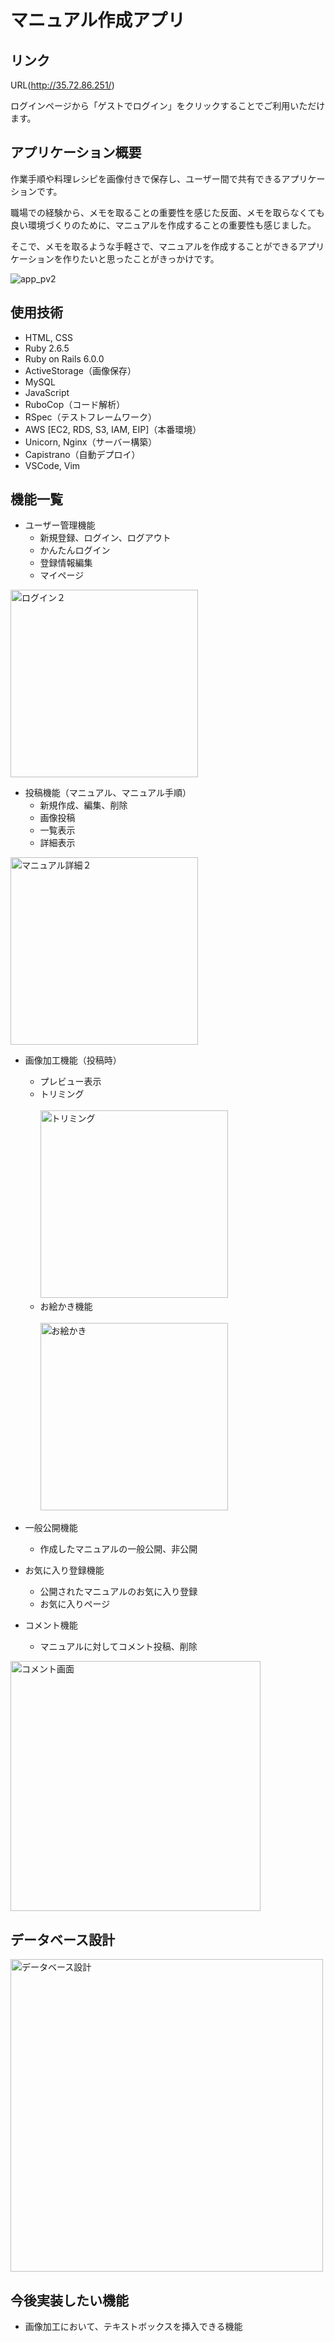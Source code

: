 # マニュアル作成アプリ

## リンク

URL(http://35.72.86.251/)

ログインページから「ゲストでログイン」をクリックすることでご利用いただけます。

## アプリケーション概要
作業手順や料理レシピを画像付きで保存し、ユーザー間で共有できるアプリケーションです。

職場での経験から、メモを取ることの重要性を感じた反面、メモを取らなくても良い環境づくりのために、マニュアルを作成することの重要性も感じました。

そこで、メモを取るような手軽さで、マニュアルを作成することができるアプリケーションを作りたいと思ったことがきっかけです。

![app_pv2](https://user-images.githubusercontent.com/73692212/111026365-28edcd00-842d-11eb-9f75-c7c02f0c9432.gif)

## 使用技術
- HTML, CSS
- Ruby 2.6.5
- Ruby on Rails 6.0.0
- ActiveStorage（画像保存）
- MySQL
- JavaScript
- RuboCop（コード解析）
- RSpec（テストフレームワーク）
- AWS [EC2, RDS, S3, IAM, EIP]（本番環境）
- Unicorn, Nginx（サーバー構築）
- Capistrano（自動デプロイ）
- VSCode, Vim

## 機能一覧


- ユーザー管理機能
  - 新規登録、ログイン、ログアウト
  - かんたんログイン
  - 登録情報編集
  - マイページ

<img width="300" alt="ログイン２" src="https://user-images.githubusercontent.com/73692212/111017262-a564b980-83f5-11eb-9c49-986e96605eae.png">

- 投稿機能（マニュアル、マニュアル手順）
  - 新規作成、編集、削除
  - 画像投稿
  - 一覧表示
  - 詳細表示

<img width="300" alt="マニュアル詳細２" src="https://user-images.githubusercontent.com/73692212/111017288-db09a280-83f5-11eb-8436-984796584a1a.png">

- 画像加工機能（投稿時）
  - プレビュー表示
  - トリミング<br /><br />
<img width="300" alt="トリミング" src="https://user-images.githubusercontent.com/73692212/110199612-879ad000-7e9c-11eb-9389-292d06679405.png"><br />
  - お絵かき機能<br /><br />
<img width="300" alt="お絵かき" src="https://user-images.githubusercontent.com/73692212/110199618-908ba180-7e9c-11eb-90a1-6f9bda14dac1.png"><br />

- 一般公開機能
  - 作成したマニュアルの一般公開、非公開
- お気に入り登録機能
  - 公開されたマニュアルのお気に入り登録
  - お気に入りページ
- コメント機能
  - マニュアルに対してコメント投稿、削除

<img width="400" alt="コメント画面" src="https://user-images.githubusercontent.com/73692212/111017438-f628e200-83f6-11eb-8305-f2abb79322aa.png">


## データベース設計

<img width="500" alt="データベース設計" src="https://user-images.githubusercontent.com/73692212/110192629-8c4a8e80-7e72-11eb-821f-1e54ae413460.png">

## 今後実装したい機能
- 画像加工において、テキストボックスを挿入できる機能
